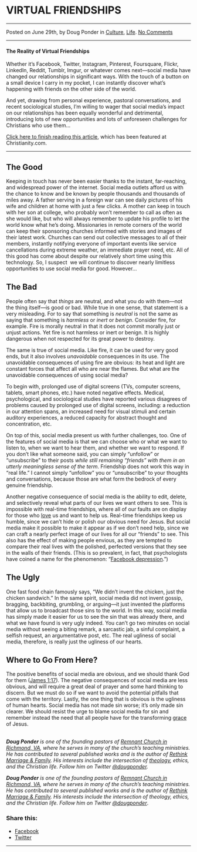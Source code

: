 VIRTUAL FRIENDSHIPS
===================

* * *

Posted on June 29th, by Doug Ponder in [Culture](http://www.remnantresource.org/category/culture/), [Life](http://www.remnantresource.org/category/life/). [No Comments](http://www.remnantresource.org/virtual-friendships/#respond)

* * *

#### The Reality of Virtual Friendships

Whether it’s Facebook, Twitter, Instagram, Pinterest, Foursquare, Flickr, LinkedIn, Reddit, Tumblr, Imgur, or whatever comes next—social media have changed our relationships in significant ways. With the touch of a button on a small device I carry in my pocket, I can instantly discover what’s happening with friends on the other side of the world.

And yet, drawing from personal experience, pastoral conversations, and recent sociological studies, I’m willing to wager that social media’s impact on our relationships has been equally wonderful and detrimental, introducing lots of new opportunities and lots of unforeseen challenges for Christians who use them…

[Click here to finish reading this article](http://www.christianity.com/christian-life/virtual-friendship-the-good-the-bad-and-the-ugly.html?p=0&utm_content=bufferc8b52&utm_medium=social&utm_source=twitter.com&utm_campaign=buffer), which has been featured at Christianity.com.

* * *

**The Good**
------------

Keeping in touch has never been easier thanks to the instant, far-reaching, and widespread power of the internet. Social media outlets afford us with the chance to know and be known by people thousands and thousands of miles away. A father serving in a foreign war can see daily pictures of his wife and children at home with just a few clicks. A mother can keep in touch with her son at college, who probably won’t remember to call as often as she would like, but who will always remember to update his profile to let the world know what he’s doing. Missionaries in remote corners of the world can keep their sponsoring churches informed with stories and images of their latest work. Churches can send out collective messages to all of their members, instantly notifying everyone of important events like service cancellations during extreme weather, an immediate prayer need, etc. All of this good has come about despite our relatively short time using this technology. So, I suspect  we will continue to discover nearly limitless opportunities to use social media for good. However…

**The Bad**
-----------

People often say that _things_ are neutral, and what you do with them—not the thing itself—is good or bad. While true in one sense, that statement is a very misleading. For to say that something is _neutral_ is not the same as saying that something is _harmless_ or _inert_ or _benign_. Consider fire, for example. Fire is morally neutral in that it does not commit morally just or unjust actions. Yet fire is not harmless or inert or benign. It is highly dangerous when not respected for its great power to destroy.

The same is true of social media. Like fire, it can be used for very good ends, but it also involves _unavoidable_ consequences in its use. The unavoidable consequences of using fire are obvious: its heat and light are constant forces that affect all who are near the flames. But what are the unavoidable consequences of using social media?

To begin with, prolonged use of digital screens (TVs, computer screens, tablets, smart phones, etc.) have noted negative effects. Medical, psychological, and sociological studies have reported various disagrees of problems caused by prolonged use of digital screens, including: a reduction in our attention spans, an increased need for visual stimuli and certain auditory experiences, a reduced capacity for abstract thought and concentration, etc.

On top of this, social media present us with further challenges, too. One of the features of social media is that we can choose who or what we want to listen to, when we want to hear them, and whether we want to respond. If you don’t like what someone said, you can simply “unfollow” or “unsubscribe” to their posts _while still remaining “friends” with them in an utterly meaningless sense of the term_. Friendship does not work this way in “real life.” I cannot simply “unfollow” you or “unsubscribe” to your thoughts and conversations, because those are what form the bedrock of every genuine friendship.

Another negative consequence of social media is the ability to edit, delete, and selectively reveal what parts of our lives we want others to see. This is impossible with real-time friendships, where all of our faults are on display for those who [love](https://www.christianity.com/bible/bible-verses-about-love-24) us and want to help us. Real-time friendships keep us humble, since we can’t hide or polish our obvious need for Jesus. But social media make it possible to make it appear as if we don’t need help, since we can craft a nearly perfect image of our lives for all our “friends” to see. This also has the effect of making people envious, as they are tempted to compare their real lives with the polished, perfected versions that they see in the walls of their friends. (This is so prevalent, in fact, that psychologists have coined a name for the phenomenon: “[Facebook depression](http://www.russellmoore.com/2011/01/27/why-facebook-and-your-church-might-be-making-you-sad/).”)

**The Ugly**
------------

One fast food chain famously says, “We didn’t invent the chicken, just the chicken sandwich.” In the same spirit, social media did not invent gossip, bragging, backbiting, grumbling, or arguing—it just invented the platforms that allow us to broadcast those sins to the world. In this way, social media has simply made it easier for us to see the sin that was already there, and what we have found is very ugly indeed. You can’t go two minutes on social media without seeing a biting remark, a sarcastic jab, a sinful complaint, a selfish request, an argumentative post, etc. The real ugliness of social media, therefore, is really just the ugliness of our hearts.

**Where to Go From Here?**
--------------------------

The positive benefits of social media are obvious, and we should thank God for them ([James 1:17](http://www.christianity.com/bible/search/?ver=niv&q=james+1:17)). The negative consequences of social media are less obvious, and will require a great deal of prayer and some hard thinking to discern. But we must do so if we want to avoid the potential pitfalls that come with the territory. Lastly, the one thing that is obvious is the ugliness of human hearts. Social media has not made sin worse; it’s only made sin clearer. We should resist the urge to blame social media for sin and remember instead the need that all people have for the transforming [grace](https://www.christianity.com/wiki/christian-terms/what-is-grace.html) of Jesus.  
 

**_Doug Ponder_** _is one of the founding pastors of_ [_Remnant Church in Richmond, VA_](http://www.remnantrichmond.org/)_, where he serves in many of the church’s teaching ministries. He has contributed to several published works and is the author of_ [_Rethink Marriage & Family_](http://www.remnantrichmond.org/mediafiles/uploaded/r/0e1604567_rethink-marriage-and-family-ebook.pdf)_. His interests include the intersection of_ [_theology_](https://www.christianity.com/theology/)_, ethics, and the Christian life. Follow him on Twitter_ [_@dougponder_](https://twitter.com/dougponder)_._

_**Doug Ponder** is one of the founding pastors of [Remnant Church in Richmond, VA](http://www.remnantrichmond.org/), where he serves in many of the church’s teaching ministries. He has contributed to several published works and is the author of [Rethink Marriage & Family](http://www.remnantrichmond.org/mediafiles/uploaded/r/0e1604567_rethink-marriage-and-family-ebook.pdf). His interests include the intersection of theology, ethics, and the Christian life. Follow him on Twitter [@dougponder](https://twitter.com/dougponder)_.

### Share this:

*   [Facebook](http://www.remnantresource.org/virtual-friendships/?share=facebook "Click to share on Facebook")
*   [Twitter](http://www.remnantresource.org/virtual-friendships/?share=twitter "Click to share on Twitter")

  

* * *
